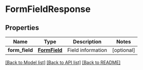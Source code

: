 # FormFieldResponse

## Properties
Name | Type | Description | Notes
------------ | ------------- | ------------- | -------------
**form_field** | [**FormField**](FormField.md) | Field information | [optional] 

[[Back to Model list]](../README.md#documentation-for-models) [[Back to API list]](../README.md#documentation-for-api-endpoints) [[Back to README]](../README.md)


